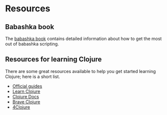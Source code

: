 # Resources

## Babashka book

The [babashka book](https://book.babashka.org/) contains detailed information about how to get the most out of babashka scripting.

## Resources for learning Clojure

There are some great resources available to help you get started
learning Clojure; here is a short list.

- [Official guides](https://clojure.org/guides/getting_started)
- [Learn Clojure](http://learn-clojure.com/)
- [Clojure Docs](https://clojuredocs.org/)
- [Brave Clojure](http://www.braveclojure.com/)
- [4Clojure](http://www.4clojure.com/)
